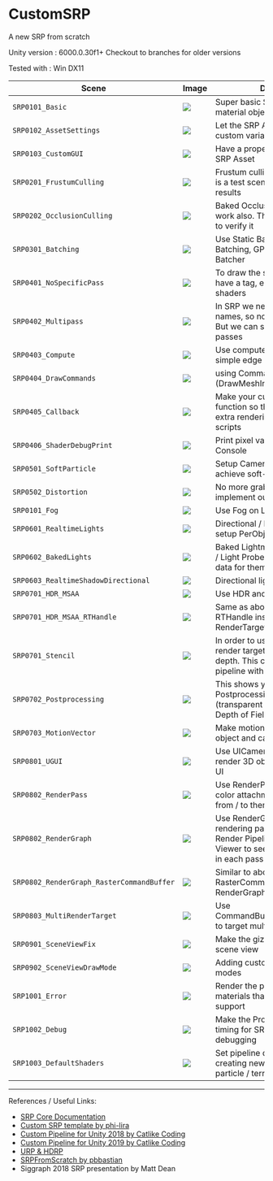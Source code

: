 # CustomSRP
A new SRP from scratch

Unity version : 6000.0.30f1+
Checkout to branches for older versions

Tested with : Win DX11

| Scene | Image | Description |
| --- | - | --- |
| `SRP0101_Basic` | ![](READMEImages/SRP0101_Basic.JPG) | Super basic SRP that renders unlit material objects |
| `SRP0102_AssetSettings` | ![](READMEImages/SRP0102_AssetSettings.gif) | Let the SRP Asset to pass some custom variables |
| `SRP0103_CustomGUI` | ![](READMEImages/SRP0103_CustomGUI.gif) | Have a proper interface for the SRP Asset |
| `SRP0201_FrustumCulling` | ![](READMEImages/SRP0201_FrustumCulling.gif) | Frustum culling always work. This is a test scene to verify the culling results |
| `SRP0202_OcclusionCulling` | ![](READMEImages/SRP0202_OcclusionCulling.gif) | Baked Occlusion Culling always work also. This is just a test scene to verify it |
| `SRP0301_Batching` | ![](READMEImages/SRP0301_Batching.JPG) | Use Static Batching, Dynamic Batching, GPU Instancing and SRP Batcher |
| `SRP0401_NoSpecificPass` | ![](READMEImages/SRP0401_NoSpecificPass.JPG) | To draw the shaders that do not have a tag, e.g. default Unlit shaders |
| `SRP0402_Multipass` | ![](READMEImages/SRP0402_Multipass.JPG) | In SRP we need to specify the pass names, so no more infinite pass. But we can specify the orders of passes |
| `SRP0403_Compute` | ![](READMEImages/SRP0403_Compute.JPG) | Use compute shader to achieve simple edge detection |
| `SRP0404_DrawCommands` | ![](READMEImages/SRP0404_DrawCommands.png) | using CommandBuffer functions (DrawMeshInstancedIndirect) |
| `SRP0405_Callback` | ![](READMEImages/SRP0405_Callback.JPG) | Make your custom callback function so that you can insert extra rendering code with other scripts |
| `SRP0406_ShaderDebugPrint` | ![](READMEImages/SRP0406_ShaderDebugPrint.JPG) | Print pixel values from shader to Console |
| `SRP0501_SoftParticle` | ![](READMEImages/SRP0501_SoftParticle.JPG) | Setup CameraDepthTexture to achieve soft-particle effect |
| `SRP0502_Distortion` | ![](READMEImages/SRP0502_Distortion.gif) | No more grab pass but we can implement our own |
| `SRP0101_Fog` | ![](READMEImages/SRP0101_Fog.gif) | Use Fog on Lighting Settings |
| `SRP0601_RealtimeLights` | ![](READMEImages/SRP0601_RealtimeLights.JPG) | Directional / Point / Spot lights and setup PerObject light data |
| `SRP0602_BakedLights` | ![](READMEImages/SRP0602_BakedLights.JPG) | Baked Lightmap / Reflection Probe / Light Probes and setup PerObject data for them |
| `SRP0603_RealtimeShadowDirectional` | ![](READMEImages/SRP0603_RealtimeShadowDirectional.png) | Directional light realtime shadow |
| `SRP0701_HDR_MSAA` | ![](READMEImages/SRP0701_HDR_MSAA.gif) | Use HDR and MSAA |
| `SRP0701_HDR_MSAA_RTHandle` | ![](READMEImages/SRP0701_HDR_MSAA.gif) | Same as above, but using RTHandle instead of RenderTargetIdentifier |
| `SRP0701_Stencil` | ![](READMEImages/SRP0701_Stencil.JPG) | In order to use stencil, we need the render target having at least 24bit depth. This case we use the same pipeline with 0701 |
| `SRP0702_Postprocessing` | ![](READMEImages/SRP0702_Postprocessing.gif) | This shows you how to use Postprocessing Stack with SRP (transparent effects e.g. Bloom, Depth of Field) |
| `SRP0703_MotionVector` | ![](READMEImages/SRP0703_MotionVector.JPG) | Make motion blur works. Use per-object and camera motion vector |
| `SRP0801_UGUI` | ![](READMEImages/SRP0801_UGUI.JPG) | Use UICamera to render UGUI, also render 3D objects and particle on UI |
| `SRP0802_RenderPass` | ![](READMEImages/SRP0802_RenderPass.gif) | Use RenderPass to target multiple color attachments and read / write from / to them |
| `SRP0802_RenderGraph` | ![](READMEImages/SRP0802_RenderGraph.JPG) | Use RenderGraph to modularize rendering passes. Use Window > Render Pipeline > Render Graph Viewer to see RT read/write status in each pass |
| `SRP0802_RenderGraph_RasterCommandBuffer` | ![](READMEImages/SRP0802_RenderGraph.JPG) | Similar to above but using RasterCommandBuffer in RenderGraph |
| `SRP0803_MultiRenderTarget` | ![](READMEImages/SRP0803_MultiRenderTarget.JPG) | Use CommandBuffer.SetRenderTarget() to target multiple color surfaces |
| `SRP0901_SceneViewFix` | ![](READMEImages/SRP0901_SceneViewFix.JPG) | Make the gizmos / icons appear on scene view |
| `SRP0902_SceneViewDrawMode` | ![](READMEImages/SRP0902_SceneViewDrawMode.gif) | Adding custom Scene View draw modes |
| `SRP1001_Error` | ![](READMEImages/SRP1001_Error.JPG) | Render the pink shaders on the materials that the SRP doesn't support |
| `SRP1002_Debug` | ![](READMEImages/SRP1002_Debug.png) | Make the Profiler records the timing for SRP performance debugging |
| `SRP1003_DefaultShaders` | ![](READMEImages/SRP1003_DefaultShaders.gif) | Set pipeline default materials when creating new material / objects / particle / terrain etc |

-------------
References / Useful Links:
- [SRP Core Documentation](https://docs.unity3d.com/Packages/com.unity.render-pipelines.core@latest)
- [Custom SRP template by phi-lira](https://github.com/phi-lira/CustomSRP)
- [Custom Pipeline for Unity 2018 by Catlike Coding](https://catlikecoding.com/unity/tutorials/scriptable-render-pipeline/)
- [Custom Pipeline for Unity 2019 by Catlike Coding](https://catlikecoding.com/unity/tutorials/custom-srp/)
- [URP & HDRP](https://github.com/Unity-Technologies/Graphics)
- [SRPFromScratch by pbbastian](https://github.com/pbbastian/SRPFromScratch)
- Siggraph 2018 SRP presentation by Matt Dean
